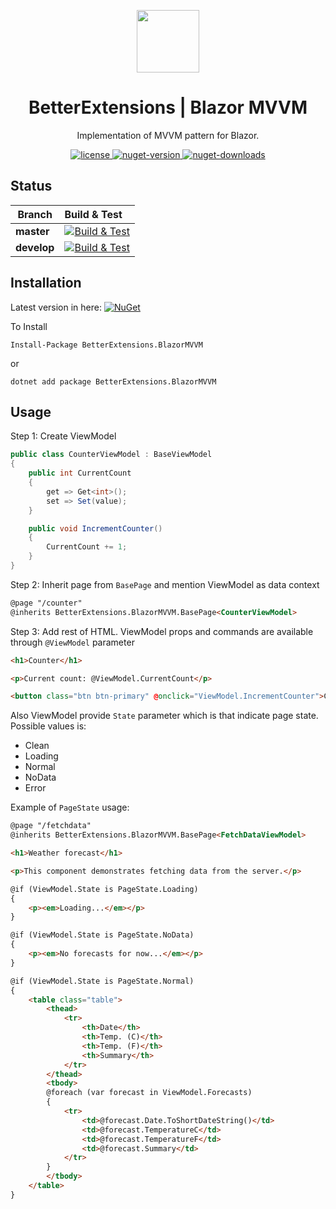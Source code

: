 <p align="center">
    <img width="100px" src="https://github.com/itkerry/better-extensions-blazormvvm/raw/main/icon.png" align="center" />
    <h1 align="center">BetterExtensions | Blazor MVVM</h1>
    <p align="center">Implementation of MVVM pattern for Blazor.</p>
</p>
<p align="center">
    <a href="https://github.com/itkerry/better-extensions-blazormvvm/blob/master/LICENSE">
        <img alt="license" src="https://img.shields.io/github/license/mashape/apistatus.svg" />
    </a>
    <a href="https://www.nuget.org/packages/BetterExtensions.BlazorMVVM/">
        <img alt="nuget-version" src="https://img.shields.io/nuget/v/BetterExtensions.BlazorMVVM.svg" />
    </a>
    <a href="https://www.nuget.org/packages/BetterExtensions.BlazorMVVM/">
        <img alt="nuget-downloads" src="https://img.shields.io/nuget/dt/BetterExtensions.BlazorMVVM.svg" />
    </a>
</p>

## Status
| Branch | Build & Test |
|---|:---|
|**master**|[![Build & Test][build-master-badge]][build]| 
|**develop**|[![Build & Test][build-develop-badge]][build]|

[build-master-badge]: https://dev.azure.com/better-open-source/better-extensions/_apis/build/status/BetterExtensions.BlazorMVVM?branchName=main
[build-develop-badge]: https://dev.azure.com/better-open-source/better-extensions/_apis/build/status/BetterExtensions.BlazorMVVM?branchName=develop
[build]: https://dev.azure.com/better-open-source/better-extensions/_build?definitionId=7

## Installation
Latest version in here:  [![NuGet](https://img.shields.io/nuget/v/BetterExtensions.BlazorMVVM.svg)](https://www.nuget.org/packages/BetterExtensions.BlazorMVVM/)

To Install 

```
Install-Package BetterExtensions.BlazorMVVM
```
or 
```
dotnet add package BetterExtensions.BlazorMVVM
```

## Usage

Step 1: Create ViewModel

```csharp
public class CounterViewModel : BaseViewModel
{
    public int CurrentCount
    {
        get => Get<int>();
        set => Set(value);
    }

    public void IncrementCounter()
    {
        CurrentCount += 1;
    }
}
```

Step 2: Inherit page from ```BasePage``` and mention ViewModel as data context

```html
@page "/counter"
@inherits BetterExtensions.BlazorMVVM.BasePage<CounterViewModel>
```

Step 3: Add rest of HTML. ViewModel props and commands are available through ```@ViewModel``` parameter

```html
<h1>Counter</h1>

<p>Current count: @ViewModel.CurrentCount</p>

<button class="btn btn-primary" @onclick="ViewModel.IncrementCounter">Click me</button>
```

Also ViewModel provide ```State``` parameter which is that indicate page state. Possible values is:
* Clean
* Loading
* Normal
* NoData
* Error

Example of ```PageState``` usage:

```html
@page "/fetchdata"
@inherits BetterExtensions.BlazorMVVM.BasePage<FetchDataViewModel>

<h1>Weather forecast</h1>

<p>This component demonstrates fetching data from the server.</p>

@if (ViewModel.State is PageState.Loading)
{
    <p><em>Loading...</em></p>
}

@if (ViewModel.State is PageState.NoData)
{
    <p><em>No forecasts for now...</em></p>
}

@if (ViewModel.State is PageState.Normal)
{
    <table class="table">
        <thead>
            <tr>
                <th>Date</th>
                <th>Temp. (C)</th>
                <th>Temp. (F)</th>
                <th>Summary</th>
            </tr>
        </thead>
        <tbody>
        @foreach (var forecast in ViewModel.Forecasts)
        {
            <tr>
                <td>@forecast.Date.ToShortDateString()</td>
                <td>@forecast.TemperatureC</td>
                <td>@forecast.TemperatureF</td>
                <td>@forecast.Summary</td>
            </tr>
        }
        </tbody>
    </table>
}
```
